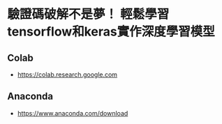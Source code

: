 # 驗證碼破解不是夢！ 輕鬆學習tensorflow和keras實作深度學習模型 

## Colab
- https://colab.research.google.com

## Anaconda 
- https://www.anaconda.com/download
